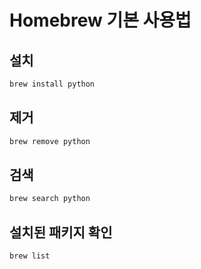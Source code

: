 # Homebrew 기본 사용법

## 설치

```cmd
brew install python
```

## 제거

```cmd
brew remove python
```

## 검색

```cmd
brew search python
```

## 설치된 패키지 확인

```cmd
brew list
```
